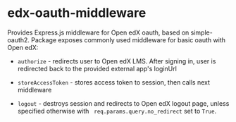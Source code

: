 # edx-oauth-middleware
Provides Express.js middleware for Open edX oauth, based on simple-oauth2.
Package exposes commonly used middleware for basic oauth with Open edX:

- `authorize` - redirects user to Open edX LMS. After signing in, user is redirected back to the provided external app's loginUrl

- `storeAccessToken` - stores access token to session, then calls next middleware

- `logout` - destroys session and redirects to Open edX logout page, unless specified otherwise with ` req.params.query.no_redirect` set to `True`.
